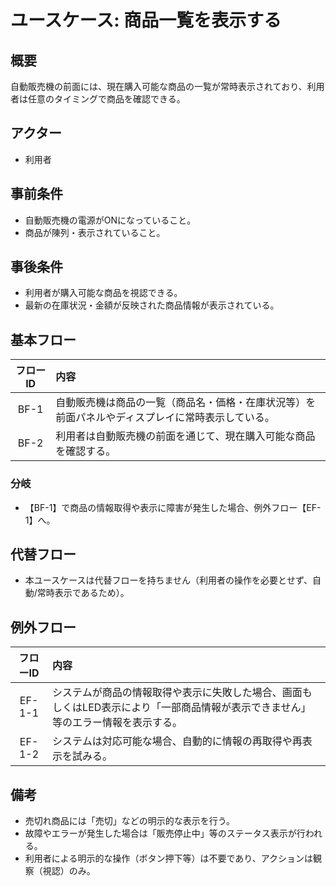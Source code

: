 # ユースケース: 商品一覧を表示する

## 概要  
自動販売機の前面には、現在購入可能な商品の一覧が常時表示されており、利用者は任意のタイミングで商品を確認できる。

## アクター  
- 利用者

## 事前条件  
- 自動販売機の電源がONになっていること。  
- 商品が陳列・表示されていること。

## 事後条件  
- 利用者が購入可能な商品を視認できる。
- 最新の在庫状況・金額が反映された商品情報が表示されている。

## 基本フロー  

| フローID | 内容 |
|:---:|:----|
| BF-1 | 自動販売機は商品の一覧（商品名・価格・在庫状況等）を前面パネルやディスプレイに常時表示している。 |
| BF-2 | 利用者は自動販売機の前面を通じて、現在購入可能な商品を確認する。 |

### 分岐
- 【BF-1】で商品の情報取得や表示に障害が発生した場合、例外フロー【EF-1】へ。

## 代替フロー  
- 本ユースケースは代替フローを持ちません（利用者の操作を必要とせず、自動/常時表示であるため）。

## 例外フロー  

| フローID | 内容 |
|:---:|:----|
| EF-1-1 | システムが商品の情報取得や表示に失敗した場合、画面もしくはLED表示により「一部商品情報が表示できません」等のエラー情報を表示する。 |
| EF-1-2 | システムは対応可能な場合、自動的に情報の再取得や再表示を試みる。 |

## 備考
- 売切れ商品には「売切」などの明示的な表示を行う。
- 故障やエラーが発生した場合は「販売停止中」等のステータス表示が行われる。
- 利用者による明示的な操作（ボタン押下等）は不要であり、アクションは観察（視認）のみ。